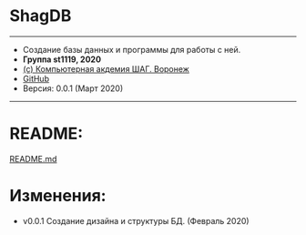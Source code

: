 # ShagDB

***
+ Создание базы данных и программы для работы с ней.
+ **Группа st1119, 2020**
+ [(c) Компьютерная акдемия ШАГ. Воронеж](https://vrn.itstep.org/)
+ [GitHub](https://github.com/itstep-vrn/ShagDB)
+ Версия: 0.0.1 (Март 2020)
***

# README:

[README.md](/README.md)

# Изменения:
+ v0.0.1 Создание дизайна и структуры БД. (Февраль 2020)
